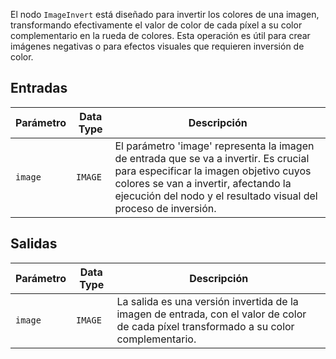 El nodo `ImageInvert` está diseñado para invertir los colores de una imagen, transformando efectivamente el valor de color de cada píxel a su color complementario en la rueda de colores. Esta operación es útil para crear imágenes negativas o para efectos visuales que requieren inversión de color.

## Entradas

| Parámetro | Data Type | Descripción |
|-----------|-------------|-------------|
| `image`   | `IMAGE`     | El parámetro 'image' representa la imagen de entrada que se va a invertir. Es crucial para especificar la imagen objetivo cuyos colores se van a invertir, afectando la ejecución del nodo y el resultado visual del proceso de inversión. |

## Salidas

| Parámetro | Data Type | Descripción |
|-----------|-------------|-------------|
| `image`   | `IMAGE`     | La salida es una versión invertida de la imagen de entrada, con el valor de color de cada píxel transformado a su color complementario. |
